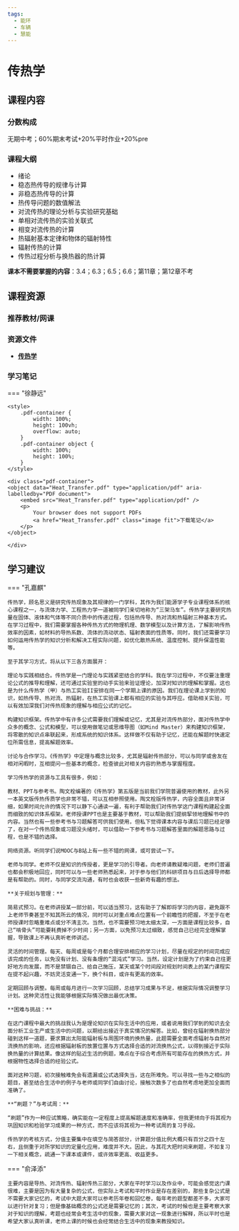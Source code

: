 ```yaml
---
tags:
  - 能环
  - 车辆
  - 慧能
---
```


# 传热学

## 课程内容

### 分数构成

无期中考；60%期末考试+20%平时作业+20%pre

### 课程大纲

- 绪论
- 稳态热传导的规律与计算
- 非稳态热传导的计算
- 热传导问题的数值解法
- 对流传热的理论分析与实验研究基础
- 单相对流传热的实验关联式
- 相变对流传热的计算
- 热辐射基本定律和物体的辐射特性
- 辐射传热的计算
- 传热过程分析与换热器的热计算

**课本不需要掌握的内容**：3.4；6.3；6.5；6.6；第11章；第12章不考


## 课程资源

### 推荐教材/网课

### 资源文件

- [**传热学**](https://pan.baidu.com/s/1iUFanUCHCWmHnJwFms0Juw?pwd=awtt)

### 学习笔记

=== "徐静远"

    <style>
        .pdf-container {
            width: 100%;
            height: 100vh;
            overflow: auto;
        }
        .pdf-container object {
            width: 100%;
            height: 100%;
        }
    </style>

    <div class="pdf-container">
    <object data="Heat_Transfer.pdf" type="application/pdf" aria-labelledby="PDF document">
        <embed src="Heat_Transfer.pdf" type="application/pdf" />
        <p>
            Your browser does not support PDFs
            <a href="Heat_Transfer.pdf" class="image fit">下载笔记</a>
        </p>
    </object>

    </div>

## 学习建议

=== "孔嘉麒"

    传热学，顾名思义是研究传热现象及其规律的一门学科，其作为我们能源学子专业课程体系的核心课程之一，与流体力学、工程热力学一道被同学们亲切地称为“三架马车”。传热学主要研究热量在固体、液体和气体等不同介质中的传递过程，包括热传导、热对流和热辐射三种基本方式。在学习过程中，我们需要掌握各种传热方式的物理机理、数学模型以及计算方法，了解影响传热效率的因素，如材料的导热系数、流体的流动状态、辐射表面的性质等。同时，我们还需要学习如何运用传热学的知识分析和解决工程实际问题，如优化散热系统、温度控制、提升保温性能等。

    至于其学习方式，将从以下三各方面展开：

    理论与实践相结合。传热学是一门理论与实践紧密结合的学科。我在学习过程中，不仅要注重理论公式的推导和理解，还可通过实验室的动手实验来验证理论，加深对知识的理解和掌握。这也是为什么传热学（甲）与热工实验II安排在同一个学期上课的原因。我们在理论课上学到的知识，如热传导、热对流、热辐射，在热工实验课上都有相应的实验与其呼应。借助相关实验，可以有效加深我们对传热现象的理解与相应公式的记忆。

    构建知识框架。传热学中有许多公式需要我们理解或记忆，尤其是对流传热部分，面对传热学中众多的概念、公式和模型，可以使用做笔记或思维导图（如Mind Master）来构建知识框架，将零散的知识点串联起来，形成系统的知识体系。这样做不仅有助于记忆，还能在解题时快速定位所需信息，提高解题效率。

    讨论与合作学习。《传热学》中定理与概念比较多，尤其是辐射传热部分，可以与同学或舍友在相对闲暇时，互相提问一些基本的概念，检查彼此对相关内容的熟悉与掌握程度。

    学习传热学的资源与工具有很多，例如：

    教材、PPT与参考书。陶文栓编著的《传热学》第五版是当前我们学院普遍使用的教材，此外另一本英文版传热传质学也非常不错，可以互相参照使用。陶文栓版传热学，内容全面且非常详细，如果时间允许的情况下可以静下心通读一遍，有利于帮助我们对传热学这门课程构建起全面而细致的知识体系框架。老师授课PPT也是主要基于教材，可以帮助我们提纲挈领地理解书中的内容。当然也有一些参考书与习题解答可供我们使用，但私下觉得课本内容与课后习题已经足够了，在对一个传热现象或习题没头绪时，可以借助一下参考书与习题解答里面的解题思路与过程，也是不错的选择。

    网络资源。听同学们说MOOC与B站上有一些不错的网课，或可尝试一下。

    老师与同学。老师不仅是知识的传授者，更是学习的引导者。向老师请教疑难问题，老师们普遍也都会积极地回应，同时可以与一些老师熟悉起来，对于参与他们的科研项目与日后选择导师都是有帮助的。同时，与同学交流沟通，有时也会收获一些新奇有趣的想法。

    **关于规划与管理：**
    
    简易式预习。在老师讲授某一部分前，可以适当预习，这有助于了解即将学习的内容，避免跟不上老师节奏甚至不知其所云的情况，同时可以对重点难点位置有一个前瞻性的把握，不至于在老师授课时忽略重难点或分不清主次。当然，也不需要预习地太细太深，一方面是课程比较多，自己“啃骨头”可能要耗费掉不少时间；另一方面，以免预习太过细致，感觉自己已经完全理解掌握，导致课上不再认真听老师讲述。

    灵活的时间管理。每天、每周或是每个月都合理安排相应的学习计划，尽量在规定的时间完成应该完成的任务，以免没有计划、没有条理的“混沌式”学习。当然，设定计划是为了约束自己往更好地方向发展，而不是禁锢自己、给自己施压，某天或某个时间段对规划时间表上的某门课程实在提不起兴趣，不妨灵活变通一下，换个科目，或许有更高的效率。

    定期回顾与调整。每周或每月进行一次学习回顾，总结学习成果与不足，根据实际情况调整学习计划。这种灵活性让我能够根据实际情况做出最优决策。

    **困难与挑战：**

    在这门课程中最大的挑战我认为是理论知识在实际生活中的应用，或者说用我们学到的知识去全面分析工业生产或生活中的问题，以期给出接近于真实情况的解答。比如，曾经在辐射换热部分碰到这样一道题，要求算出太阳能辐射板与周围环境的换热量，此题需要全面考虑辐射与自然对流换热的影响，还应根据辐射板的放置位置与方式选择合适的对流换热公式，以得到接近于实际换热量的计算结果。像这样的贴近生活的例题，难点在于综合考虑所有可能存在的换热方式，并根据物性选择合适的经验公式。

    面对这种习题，初次接触难免会有遗漏或公式选择失当，这在所难免。可以寻找一些与之相似的题目，甚至结合生活中的例子与老师或同学们自由讨论，接触次数多了也自然考虑地更加全面而准确了。

    **“刷题？”与考试周：**

    “刷题”作为一种应试策略，确实能在一定程度上提高解题速度和准确率，但我更倾向于将其视为巩固知识和检验学习成果的一种方式，而不应该将其视为一种考试周的复习手段。

    传热学的考核方式，分值主要集中在填空与简答部分，计算题分值比例大概只有百分之四十左右，且侧重于对所学知识的定量化应用，难度并不大。因此，与其花大把时间来刷题，不如复习一下相关概念，疏通一下课本或课件，或许效率更高、收益更多。

=== "俞泽添"

    主要内容是导热、对流传热、辐射传热三部分，大家在平时学习以及作业中，可能会感觉这门课很难，主要是因为有大量复杂的公式，但实际上考试和平时作业是存在差别的，那些复杂公式是不需要大家记忆的，考试中大题大家可以参考历年卷和回忆卷，每年考的题型都差不多，大家可以进行针对复习；但是像基础概念的公式还是需要记忆的；其次，考试的时候也是主要考察大家对于知识的理解，考题也经常会考生活中的现象，需要大家对这一现象进行解释，所以平时也是希望大家认真听课，老师上课的时候也会经常结合生活中的现象来教授知识。